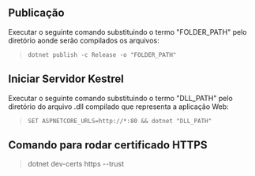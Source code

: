 ## Publicação

Executar o seguinte comando substituindo o termo "FOLDER_PATH" pelo diretório aonde serão compilados os arquivos: 
> `dotnet publish -c Release -o "FOLDER_PATH"`

## Iniciar Servidor Kestrel

Executar o seguinte comando substituindo o termo "DLL_PATH" pelo diretório do arquivo .dll compilado que representa a aplicação Web: 
> `SET ASPNETCORE_URLS=http://*:80 && dotnet "DLL_PATH"`

## Comando para rodar certificado HTTPS
> dotnet dev-certs https --trust